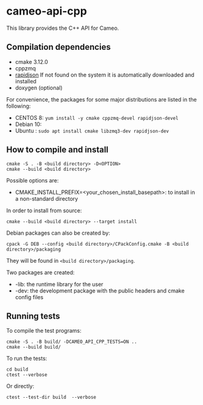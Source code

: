 # cameo-api-cpp

This library provides the C++ API for Cameo.


## Compilation dependencies 

- cmake 3.12.0
- cppzmq
- [rapidjson](https://github.com/Tencent/rapidjson)
  If not found on the system it is automatically downloaded and installed
- doxygen (optional)
 
For convenience, the packages for some major distributions are listed in the following:

- CENTOS 8: `yum install -y cmake cppzmq-devel rapidjson-devel`
- Debian 10:
- Ubuntu : `sudo apt install cmake libzmq3-dev rapidjson-dev`


## How to compile and install

```
cmake -S . -B <build directory> -D<OPTION>
cmake --build <build directory>
```

Possible options are:
- CMAKE_INSTALL_PREFIX=<your_chosen_install_basepath>: to install in a non-standard directory

In order to install from source:
```
cmake --build <build directory> --target install
```

Debian packages can also be created by:
```
cpack -G DEB --config <build directory>/CPackConfig.cmake -B <build directory>/packaging 
```
They will be found in `<build directory>/packaging`.

Two packages are created:
- -lib: the runtime library for the user
- -dev: the development package with the public headers and cmake config files


## Running tests

To compile the test programs:
```
cmake -S . -B build/ -DCAMEO_API_CPP_TESTS=ON ..
cmake --build build/
```

To run the tests:
```
cd build
ctest --verbose
```

Or directly:
```
ctest --test-dir build  --verbose
```
